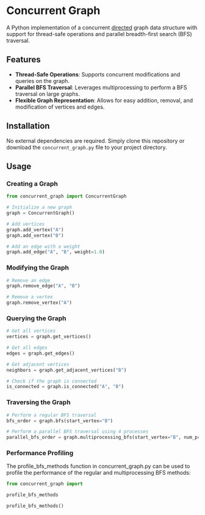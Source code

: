 # Concurrent Graph

A Python implementation of a concurrent <u>directed</u> graph data structure with support for thread-safe operations and parallel breadth-first search (BFS) traversal.

## Features

- **Thread-Safe Operations**: Supports concurrent modifications and queries on the graph.
- **Parallel BFS Traversal**: Leverages multiprocessing to perform a BFS traversal on large graphs.
- **Flexible Graph Representation**: Allows for easy addition, removal, and modification of vertices and edges.

## Installation

No external dependencies are required. Simply clone this repository or download the `concurrent_graph.py` file to your project directory.

## Usage

### Creating a Graph

```python
from concurrent_graph import ConcurrentGraph

# Initialize a new graph
graph = ConcurrentGraph()

# Add vertices
graph.add_vertex("A")
graph.add_vertex("B")

# Add an edge with a weight
graph.add_edge("A", "B", weight=1.0)
```

### Modifying the Graph

```python
# Remove an edge
graph.remove_edge("A", "B")

# Remove a vertex
graph.remove_vertex("A")
```

### Querying the Graph

```python
# Get all vertices
vertices = graph.get_vertices()

# Get all edges
edges = graph.get_edges()

# Get adjacent vertices
neighbors = graph.get_adjacent_vertices("B")

# Check if the graph is connected
is_connected = graph.is_connected("A", "B")
```

### Traversing the Graph
```python
# Perform a regular BFS traversal
bfs_order = graph.bfs(start_vertex="B")

# Perform a parallel BFS traversal using 4 processes
parallel_bfs_order = graph.multiprocessing_bfs(start_vertex="B", num_processes=4)
```


### Performance Profiling

The profile_bfs_methods function in concurrent_graph.py can be used to profile the performance of the regular and multiprocessing BFS methods:

```python
from concurrent_graph import 

profile_bfs_methods

profile_bfs_methods()
```